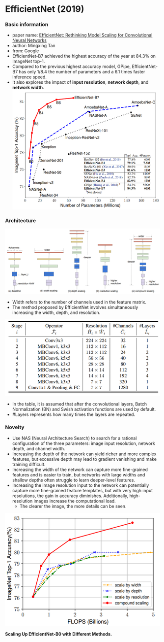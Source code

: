 # EfficientNet (2019)
### Basic information
- paper name: [EfficientNet: Rethinking Model Scaling for Convolutional Neural Networks](https://arxiv.org/abs/1905.11946)
- author: Mingxing Tan
- from: Google
- EfficientNet-B7 achieved the highest accuracy of the year at 84.3% on ImageNet top-1. 
- Compared to the previous highest accuracy model, GPipe, EfficientNet-B7 has only 1/8.4 the number of parameters and a 6.1 times faster inference speed.
- It also explores the impact of **input resolution**, **network depth**, and **network width**.
![Model](https://github.com/kunlin1013/Classification_Model/blob/main/(2019)%20EfficientNet/img/Model.png)

### Architecture
![Block](https://github.com/kunlin1013/Classification_Model/blob/main/(2019)%20EfficientNet/img/Block.png)

- Width refers to the number of channels used in the feature matrix.
- The method proposed by EfficientNet involves simultaneously increasing the width, depth, and resolution.

![EfficientNet-B0 Architecture](https://github.com/kunlin1013/Classification_Model/blob/main/(2019)%20EfficientNet/img/EfficientNet-B0%20Architecture.png)

- In the table, it is assumed that after the convolutional layers, Batch Normalization (BN) and Swish activation functions are used by default.
- #Layers represents how many times the layers are repeated.

### Novelty
- Use NAS (Neural Architecture Search) to search for a rational configuration of the three parameters: image input resolution, network depth, and channel width.
- Increasing the depth of the network can yield richer and more complex features, but excessive depth may lead to gradient vanishing and make training difficult.
- Increasing the width of the network can capture more fine-grained features and is easier to train, but networks with large widths and shallow depths often struggle to learn deeper-level features.
- Increasing the image resolution input to the network can potentially capture more fine-grained feature templates, but with very high input resolutions, the gain in accuracy diminishes. Additionally, high-resolution images increase the computational load.
  - The clearer the image, the more details can be seen.

![Scaling Up with Different Methods](https://github.com/kunlin1013/Classification_Model/blob/main/(2019)%20EfficientNet/img/Scaling%20Up%20with%20Different%20Methods.png)

**Scaling Up EfficientNet-B0 with Different Methods.**
